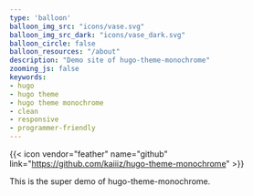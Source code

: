 ```yaml
---
type: 'balloon'
balloon_img_src: "icons/vase.svg"
balloon_img_src_dark: "icons/vase_dark.svg"
balloon_circle: false
balloon_resources: "/about"
description: "Demo site of hugo-theme-monochrome"
zooming_js: false
keywords:
- hugo
- hugo theme
- hugo theme monochrome
- clean
- responsive
- programmer-friendly
---
```


{{< icon vendor="feather" name="github" link="https://github.com/kaiiiz/hugo-theme-monochrome" >}}

This is the super demo of hugo-theme-monochrome.
